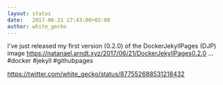 ```yaml
---
layout: status
date:   2017-06-21 17:43:00+02:00
author: white_gecko
---
```


I've just released my first version (0.2.0) of the DockerJekyllPages (DJP) image https://natanael.arndt.xyz/2017/06/21/DockerJekyllPages0.2.0 … #docker #jekyll #githubpages

https://twitter.com/white_gecko/status/877552688531218432
